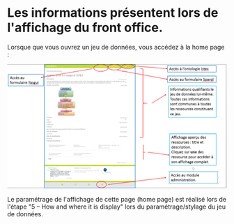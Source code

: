 # Les informations présentent lors de l'affichage du front office.

Lorsque que vous ouvrez un jeu de données, vous accédez à la home page :

![](/assets/frontoffice.png)

Le paramétrage de l'affichage de cette page \(home page\) est réalisé lors de l'étape "5 – How and where it is display" lors du paramétrage/stylage du jeu de données.


